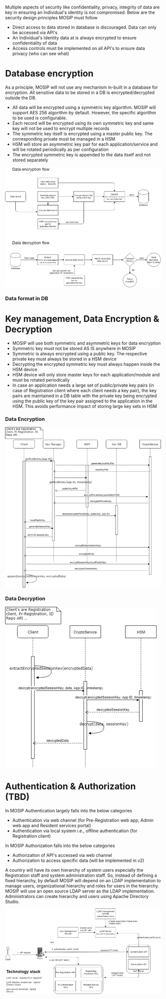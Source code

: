 Multiple aspects of security like confidentiality, privacy, integrity of data are key in ensuring an Individual's identity is not compromised. Below are the security design principles MOSIP must follow

- Direct access to data stored in database is discouraged. Data can only be accessed via API's
- An Individual's Identity data at is always encrypted to ensure confidentiality of data
- Access controls must be implemented on all API's to ensure data privacy (who can see what)

# Database encryption
As a principle, MOSIP will not use any mechanism in-built in a database for encryption. All sensitive data to be stored in a DB is encrypted/decrypted outside the DB.

- All data will be encrypted using a symmetric key algorithm. MOSIP will support AES 256 algorithm by default. However, the specific algorithm to be used is configurable.
- Each record will be encrypted using its own symmetric key and same key will not be used to encrypt multiple records
- The symmetric key itself is encrypted using a master public key. The corresponding private must be managed in a HSM
- HSM will store an asymmetric key pair for each application/service and will be rotated periodically as per configuration
- The encrypted symmetric key is appended to the data itself and not stored separately

![Db encryption/decryption flow](_images/arch_diagrams/DB_encryption.png)

### Data format in DB
 

# Key management, Data Encryption & Decryption
- MOSIP will use both symmetric and asymmetric keys for data encryption
- Symmetric key must not be stored AS IS anywhere in MOSIP
- Symmetric is always encrypted using a public key. The respective private key must always be stored in a HSM device
- Decrypting the encrypted symmetric key must always happen inside the HSM device
- HSM device will only store master keys for each application/module and must be rotated periodically
- In case an application needs a large set of public/private key pairs (in case of Registration client where each client needs a key pair), the key pairs are maintained in a DB table with the private key being encrypted using the public key of the key pair assigned to the application in the HSM. This avoids performance impact of storing large key sets in HSM

### Data Encryption
![Encryption](_images/arch_diagrams/encryption.png)

### Data Decryption
![Decryption](_images/arch_diagrams/decryption.png)

# Authentication & Authorization (TBD)
In MOSIP Authentication largely falls into the below categories
- Authentication via web channel (for Pre-Registration web app, Admin web app and Resident services portal)
- Authentication via local system i.e., offline authentication (for Registration client)

In MOSIP Authorization falls into the below categories
- Authorization of API's accessed via web channel
- Authorization to access specific data (will be implemented in v2)

A country will have its own hierarchy of system users especially the Registration staff and system administration staff. So, instead of defining a fixed hierarchy, by default MOSIP will depend on an LDAP implementation to manage users, organizational hierarchy and roles for users in the hierarchy. MOSIP will use an open source LDAP server as the LDAP implementation. Administrators can create hierarchy and users using Apache Directory Studio.

![Authentication](_images/arch_diagrams/AuthN&AuthZ.png)